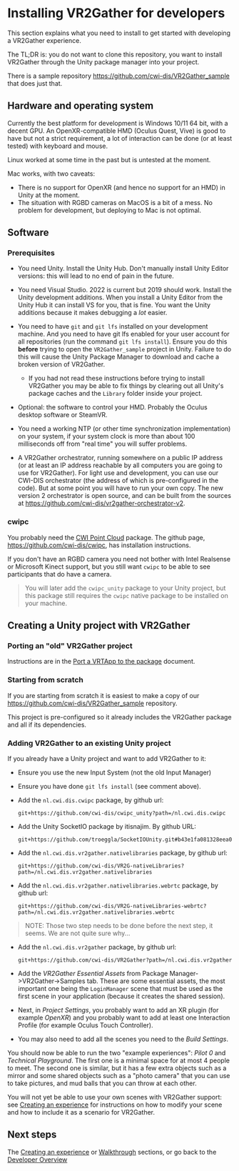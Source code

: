 # Installing VR2Gather for developers

This section explains what you need to install to get started with developing a VR2Gather experience.

The TL;DR is: you do not want to clone this repository, you want to install VR2Gather through the Unity package manager into your project.

There is a sample repository <https://github.com/cwi-dis/VR2Gather_sample> that does just that.

## Hardware and operating system

Currently the best platform for development is Windows 10/11 64 bit, with a decent GPU. An OpenXR-compatible HMD (Oculus Quest, Vive) is good to have but not a strict requirement, a lot of interaction can be done (or at least tested) with keyboard and mouse.

Linux worked at some time in the past but is untested at the moment.

Mac works, with two caveats:

- There is no support for OpenXR (and hence no support for an HMD) in Unity at the moment.
- The situation with RGBD cameras on MacOS is a bit of a mess. No problem for development, but deploying to Mac is not optimal.

## Software

### Prerequisites

- You need Unity. Install the Unity Hub. Don't manually install Unity Editor versions: this will lead to no end of pain in the future.

- You need Visual Studio. 2022 is current but 2019 should work. Install the Unity development additions. When you install a Unity Editor from the Unity Hub it can install VS for you, that is fine. You want the Unity additions because it makes debugging a _lot_ easier.

- You need to have `git` and `git lfs` installed on your development machine. And you need to have git lfs enabled for your user account for all repositories (run the command `git lfs install`). Ensure you do this **before** trying to open the `VR2Gather_sample` project in Unity. Failure to do this will cause the Unity Package Manager to download and cache a broken version of VR2Gather.
	- If you had not read these instructions before trying to install VR2Gather you may be able to fix things by clearing out all Unity's package caches and the `Library` folder inside your project.

- Optional: the software to control your HMD. Probably the Oculus desktop software or SteamVR. 

- You need a working NTP (or other time synchronization implementation) on your system, if your system clock is more than about 100 milliseconds off from "real time" you will suffer problems.


- A VR2Gather orchestrator, running somewhere on a public IP address (or at least an IP address reachable by all computers you are going to use for VR2Gather). For light use and development, you can use our CWI-DIS orchestrator (the address of which is pre-configured in the code). But at some point you will have to run your own copy. The new version 2 orchestrator is open source, and can be built from the sources at <https://github.com/cwi-dis/vr2gather-orchestrator-v2>.

### cwipc

You probably need the [CWI Point Cloud](https://github.com/cwi-dis/cwipc) package. The github page, <https://github.com/cwi-dis/cwipc>, has installation instructions. 

If you don't have an RGBD camera you need not bother with Intel Realsense or Microsoft Kinect support, but you still want `cwipc` to be able to see participants that do have a camera.

> You will later add the `cwipc_unity` package to your Unity project, but this package still requires the `cwipc` native package to be installed on your machine.

## Creating a Unity project with VR2Gather

### Porting an "old" VR2Gather project

Instructions are in the [Port a VRTApp to the package](31-port-to-package.md) document.

### Starting from scratch

If you are starting from scratch it is easiest to make a copy of our <https://github.com/cwi-dis/VR2Gather_sample> repository.

This project is pre-configured so it already includes the VR2Gather package and all if its dependencies.

### Adding VR2Gather to an existing Unity project

If you already have a Unity project and want to add VR2Gather to it:

- Ensure you use the new Input System (not the old Input Manager)
- Ensure you have done `git lfs install` (see comment above).
- Add the `nl.cwi.dis.cwipc` package, by github url:

  ```
  git+https://github.com/cwi-dis/cwipc_unity?path=/nl.cwi.dis.cwipc
  ```
- Add the Unity SocketIO package by itisnajim. By github URL:
  
  ```
  git+https://github.com/troeggla/SocketIOUnity.git#b43e1fa081328eea08f8a7c05c54eba14c97ae22
  ```
  
- Add the `nl.cwi.dis.vr2gather.nativelibraries` package, by github url:
 
  ```
  git+https://github.com/cwi-dis/VR2G-nativeLibraries?path=/nl.cwi.dis.vr2gather.nativelibraries
  ```
- Add the `nl.cwi.dis.vr2gather.nativelibraries.webrtc` package, by github url:
 
  ```
  git+https://github.com/cwi-dis/VR2G-nativeLibraries-webrtc?path=/nl.cwi.dis.vr2gather.nativelibraries.webrtc
  ```
  
> NOTE: Those two step needs to be done before the next step, it seems. We are not quite sure why...
  
- Add the `nl.cwi.dis.vr2gather` package, by github url:

  ```
  git+https://github.com/cwi-dis/VR2Gather?path=/nl.cwi.dis.vr2gather
  ```
- Add the _VR2Gather Essential Assets_ from Package Manager->VR2Gather->Samples tab. These are some essential assets, the most important one being the `LoginManager` scene that must be used as the first scene in your application (because it creates the shared session).

- Next, in _Project Settings_, you probably want to add an XR plugin (for example _OpenXR_) and you probably want to add at least one Interaction Profile (for example Oculus Touch Controller).

- You may also need to add all the scenes you need to the _Build Settings_.

You should now be able to run the two "example experiences": _Pilot 0_ and _Technical Playground_. The first one is a minimal space for at most 4 people to meet. The second one is similar, but it has a few extra objects such as a mirror and some shared objects such as a "photo camera" that you can use to take pictures, and mud balls that you can throw at each other.

You will not yet be able to use your own scenes with VR2Gather support: see [Creating an experience](10-createnew.md) for instructions on how to modify your scene and how to include it as a scenario for VR2Gather.


## Next steps

The [Creating an experience](10-createnew.md) or [Walkthrough](03-walkthrough.md) sections, or go back to the [Developer Overview](01-overview.md)
